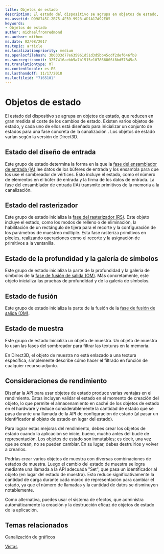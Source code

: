 ```yaml
---
title: Objetos de estado
description: El estado del dispositivo se agrupa en objetos de estado, que reducen en gran medida el coste de los cambios de estado. Existen varios objetos de estado, y cada uno de ellos está diseñado para inicializar un conjunto de estados para una fase concreta de la canalización . Los objetos de estado varían según la versión de Direct3D.
ms.assetid: D998745C-2B75-4E59-9923-AD1A17A92E05
keywords:
- Objetos de estado
author: michaelfromredmond
ms.author: mithom
ms.date: 02/08/2017
ms.topic: article
ms.localizationpriority: medium
ms.openlocfilehash: 3b0333d77e635961d51d3d5bb45cdf2def646fb8
ms.sourcegitcommit: 3257416aebb5a7b1515e107866806f8bd57845a8
ms.translationtype: MT
ms.contentlocale: es-ES
ms.lasthandoff: 11/17/2018
ms.locfileid: "7165101"
---
```

# <a name="state-objects"></a>Objetos de estado


El estado del dispositivo se agrupa en objetos de estado, que reducen en gran medida el coste de los cambios de estado. Existen varios objetos de estado, y cada uno de ellos está diseñado para inicializar un conjunto de estados para una fase concreta de la canalización . Los objetos de estado varían según la versión de Direct3D.

## <a name="span-idinputlayoutspanspan-idinputlayoutspanspan-idinputlayoutspaninput-layout-state"></a><span id="Input_Layout"></span><span id="input_layout"></span><span id="INPUT_LAYOUT"></span>Estado del diseño de entrada


Este grupo de estado determina la forma en la que la [fase del ensamblador de entrada (IA)](input-assembler-stage--ia-.md) lee datos de los búferes de entrada y los ensambla para que los use el sombreador de vértices. Esto incluye el estado, como el número de elementos en el búfer de entrada y la firma de los datos de entrada. La fase del ensamblador de entrada (IA) transmite primitivos de la memoria a la canalización.

## <a name="span-idrasterizerspanspan-idrasterizerspanspan-idrasterizerspanrasterizer-state"></a><span id="Rasterizer"></span><span id="rasterizer"></span><span id="RASTERIZER"></span>Estado del rasterizador


Este grupo de estado inicializa la [fase del rasterizador (RS)](rasterizer-stage--rs-.md). Este objeto incluye el estado, como los modos de relleno o de eliminación, la habilitación de un rectángulo de tijera para el recorte y la configuración de los parámetros de muestreo múltiple. Esta fase rasteriza primitivos en píxeles, realizando operaciones como el recorte y la asignación de primitivos a la ventanilla.

## <a name="span-iddepthstencilspanspan-iddepthstencilspanspan-iddepthstencilspandepth-stencil-state"></a><span id="DepthStencil"></span><span id="depthstencil"></span><span id="DEPTHSTENCIL"></span>Estado de la profundidad y la galería de símbolos


Este grupo de estado inicializa la parte de la profundidad y la galería de símbolos de la [fase de fusión de salida (OM)](output-merger-stage--om-.md). Más concretamente, este objeto inicializa las pruebas de profundidad y de la galería de símbolos.

## <a name="span-idblendspanspan-idblendspanspan-idblendspanblend-state"></a><span id="Blend"></span><span id="blend"></span><span id="BLEND"></span>Estado de fusión


Este grupo de estado inicializa la parte de la fusión de la [fase de fusión de salida (OM)](output-merger-stage--om-.md).

## <a name="span-idsamplerspanspan-idsamplerspanspan-idsamplerspansampler-state"></a><span id="Sampler"></span><span id="sampler"></span><span id="SAMPLER"></span>Estado de muestra


Este grupo de estado Inicializa un objeto de muestra. Un objeto de muestra lo usan las fases del sombreador para filtrar las texturas en la memoria.

En Direct3D, el objeto de muestra no está enlazado a una textura específica, simplemente describe cómo hacer el filtrado en función de cualquier recurso adjunto.

## <a name="span-idperformanceconsiderationsspanspan-idperformanceconsiderationsspanspan-idperformanceconsiderationsspanperformance-considerations"></a><span id="Performance_Considerations"></span><span id="performance_considerations"></span><span id="PERFORMANCE_CONSIDERATIONS"></span>Consideraciones de rendimiento


Diseñar la API para usar objetos de estado produce varias ventajas en el rendimiento. Estas incluyen validar el estado en el momento de creación del objeto, lo que permite el almacenamiento en caché de los objetos de estado en el hardware y reduce considerablemente la cantidad de estado que se pasa durante una llamada de la API de configuración de estado (al pasar un identificador al objeto de estado en lugar del estado).

Para lograr estas mejoras del rendimiento, debes crear los objetos de estado cuando la aplicación se inicie, bueno, mucho antes del bucle de representación. Los objetos de estado son inmutables; es decir, una vez que se crean, no se pueden cambiar. En su lugar, debes destruirlos y volver a crearlos.

Podrías crear varios objetos de muestra con diversas combinaciones de estados de muestra. Luego el cambio del estado de muestra se logra mediante una llamada a la API adecuada "Set", que pasa un identificador al objeto (en lugar del estado de muestra). Esto reduce significativamente la cantidad de carga durante cada marco de representación para cambiar el estado, ya que el número de llamadas y la cantidad de datos se disminuyen notablemente.

Como alternativa, puedes usar el sistema de efectos, que administra automáticamente la creación y la destrucción eficaz de objetos de estado de la aplicación.

## <a name="span-idrelated-topicsspanrelated-topics"></a><span id="related-topics"></span>Temas relacionados


[Canalización de gráficos](graphics-pipeline.md)

[Vistas](views.md)

 

 




